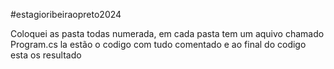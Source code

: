 ﻿#estagioribeiraopreto2024

Coloquei as pasta todas numerada, em cada pasta tem um aquivo chamado Program.cs la estão o codigo com tudo comentado e ao final do codigo esta os resultado 
